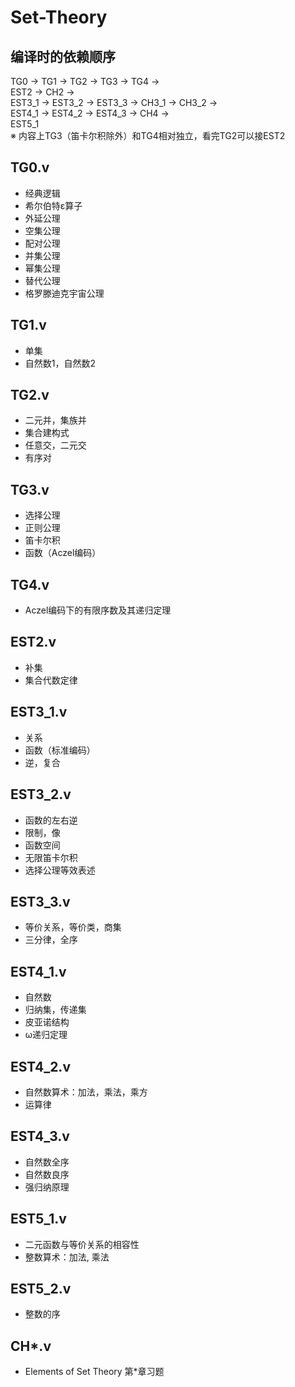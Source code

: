 # Set-Theory

## 编译时的依赖顺序
TG0 -> TG1 -> TG2 -> TG3 -> TG4 ->  
EST2 -> CH2 ->  
EST3_1 -> EST3_2 -> EST3_3 -> CH3_1 -> CH3_2 ->  
EST4_1 -> EST4_2 -> EST4_3 -> CH4 ->  
EST5_1  
※ 内容上TG3（笛卡尔积除外）和TG4相对独立，看完TG2可以接EST2

## TG0.v
- 经典逻辑
- 希尔伯特ε算子
- 外延公理
- 空集公理
- 配对公理
- 并集公理
- 幂集公理
- 替代公理
- 格罗滕迪克宇宙公理

## TG1.v
- 单集
- 自然数1，自然数2

## TG2.v
- 二元并，集族并
- 集合建构式
- 任意交，二元交
- 有序对

## TG3.v
- 选择公理
- 正则公理
- 笛卡尔积
- 函数（Aczel编码）

## TG4.v
- Aczel编码下的有限序数及其递归定理

## EST2.v
- 补集
- 集合代数定律

## EST3_1.v
- 关系
- 函数（标准编码）
- 逆，复合

## EST3_2.v
- 函数的左右逆
- 限制，像
- 函数空间
- 无限笛卡尔积
- 选择公理等效表述

## EST3_3.v
- 等价关系，等价类，商集
- 三分律，全序

## EST4_1.v
- 自然数
- 归纳集，传递集
- 皮亚诺结构
- ω递归定理

## EST4_2.v
- 自然数算术：加法，乘法，乘方
- 运算律

## EST4_3.v
- 自然数全序
- 自然数良序
- 强归纳原理

## EST5_1.v
- 二元函数与等价关系的相容性
- 整数算术：加法, 乘法

## EST5_2.v
- 整数的序

## CH*.v
- Elements of Set Theory 第*章习题
